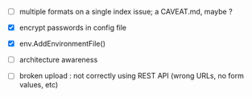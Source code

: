 - [ ] multiple formats on a single index issue; a CAVEAT.md, maybe ?
- [x] encrypt passwords in config file
- [x] env.AddEnvironmentFile()
- [ ] architecture awareness
- [ ] broken upload : not correctly using REST API (wrong URLs, no form values, etc)
<br><br><br>



